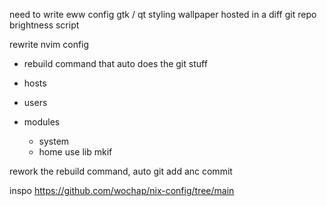 need to write eww  config
gtk / qt styling
wallpaper hosted in a diff git repo
brightness script

rewrite nvim config

- rebuild command that auto does the git stuff

- hosts
- users
- modules
    - system
    - home
use lib mkif


rework the rebuild command, auto git add anc commit

inspo 
https://github.com/wochap/nix-config/tree/main
